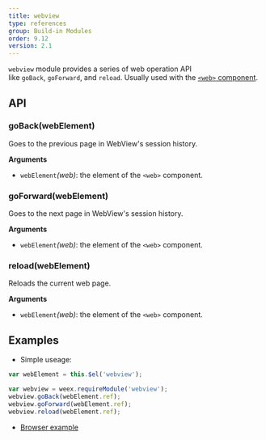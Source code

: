 ```yaml
---
title: webview
type: references
group: Build-in Modules
order: 9.12
version: 2.1
---
```


`webview` module provides a series of web operation API like `goBack`, `goForward`, and `reload`. Usually used with the [`<web>` component](../components/web.html).

## API

### goBack(webElement)

Goes to the previous page in WebView's session history.

**Arguments**

- `webElement`*(web)*: the element of the `<web>` component.

### goForward(webElement)

Goes to the next page in WebView's session history.

**Arguments**

- `webElement`*(web)*: the element of the `<web>` component.

### reload(webElement)

Reloads the current web page.

**Arguments**

- `webElement`*(web)*: the element of the `<web>` component.

## Examples

- Simple useage:

```js
var webElement = this.$el('webview');

var webview = weex.requireModule('webview');
webview.goBack(webElement.ref);
webview.goForward(webElement.ref);
webview.reload(webElement.ref);
```

- [Browser example](http://dotwe.org/vue/a3d902040b79ab38d1ffd753366fb939)
